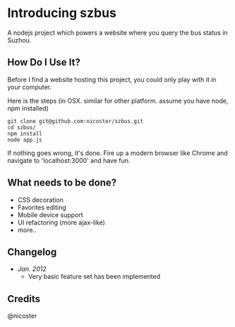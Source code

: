 # Introducing szbus
A nodejs project which powers a website where you query the bus status in Suzhou. 


## How Do I Use It?
Before I find a website hosting this project, you could only play with it in your computer.

Here is the steps (in OSX. similar for other platform. assume you have node, npm installed)

    git clone git@github.com:nicoster/szbus.git
    cd szbus/
    npm install
    node app.js


If nothing goes wrong, it's done. Fire up a modern browser like Chrome and navigate to 'localhost:3000' and have fun.

## What needs to be done?
* CSS decoration
* Favorites editing
* Mobile device support
* UI refactoring (more ajax-like)
* more.. 

## Changelog
* _Jan. 2012_ 
  * Very basic feature set has been implemented

## Credits
@nicoster